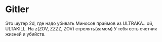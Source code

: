 # Gitler
Это шутер 2d, где надо убивать Миносов праймов из ULTRAKA.. ой, ULTAKILL.
На z(ZOV, ZZZZ, ZOV) стрелять(камом)
У тебя есть счетчик жизней и убийств.

